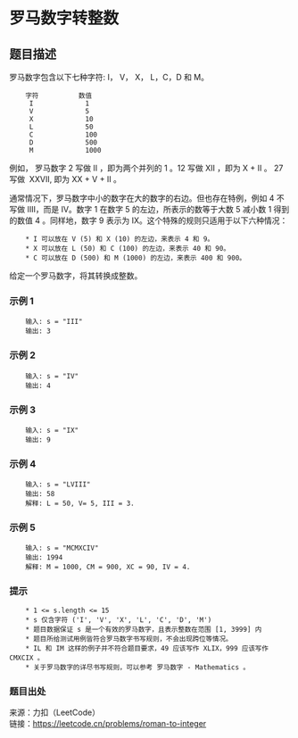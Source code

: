 # 罗马数字转整数

## 题目描述

罗马数字包含以下七种字符: I， V， X， L，C，D 和 M。

```text
    字符          数值
     I             1
     V             5
     X             10
     L             50
     C             100
     D             500
     M             1000
```

例如， 罗马数字 2 写做 II ，即为两个并列的 1 。12 写做 XII ，即为 X + II 。 27 写做  XXVII, 即为 XX + V + II 。  

通常情况下，罗马数字中小的数字在大的数字的右边。但也存在特例，例如 4 不写做 IIII，而是 IV。数字 1 在数字 5 的左边，所表示的数等于大数 5 减小数 1 得到的数值 4 。同样地，数字 9 表示为 IX。这个特殊的规则只适用于以下六种情况：

```text
    * I 可以放在 V (5) 和 X (10) 的左边，来表示 4 和 9。
    * X 可以放在 L (50) 和 C (100) 的左边，来表示 40 和 90。 
    * C 可以放在 D (500) 和 M (1000) 的左边，来表示 400 和 900。    
```

给定一个罗马数字，将其转换成整数。

### 示例 1

```text
    输入: s = "III"
    输出: 3
```

### 示例 2

```text
    输入: s = "IV"
    输出: 4
```

### 示例 3

```text
    输入: s = "IX"
    输出: 9
```

### 示例 4

```text
    输入: s = "LVIII"
    输出: 58
    解释: L = 50, V= 5, III = 3.
```

### 示例 5

```text
    输入: s = "MCMXCIV"
    输出: 1994
    解释: M = 1000, CM = 900, XC = 90, IV = 4.
```

### 提示

```text
    * 1 <= s.length <= 15
    * s 仅含字符 ('I', 'V', 'X', 'L', 'C', 'D', 'M')
    * 题目数据保证 s 是一个有效的罗马数字，且表示整数在范围 [1, 3999] 内
    * 题目所给测试用例皆符合罗马数字书写规则，不会出现跨位等情况。
    * IL 和 IM 这样的例子并不符合题目要求，49 应该写作 XLIX，999 应该写作 CMXCIX 。
    * 关于罗马数字的详尽书写规则，可以参考 罗马数字 - Mathematics 。
```

### 题目出处

来源：力扣（LeetCode）  
链接：<https://leetcode.cn/problems/roman-to-integer>
